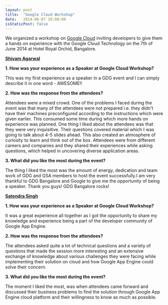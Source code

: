 ```yaml
---
layout: post
title:  "Google Cloud Workshop"
date:   2014-06-07 10:00:00
isStaticPost: false
---
```


We organized a workshop on [Google Cloud](https://cloud.google.com/) inviting developers to give them a hands on experience with the Google Cloud Technology on the 7th of June 2014 at Hotel Royal Orchid, Bangalore.


**[Shivam Agarwal](https://plus.google.com/u/0/+ShivamAgarwal404)**

**1. How was your experience as a Speaker at Google Cloud Workshop?**

This was my first experience as a speaker in a GDG event and I can simply describe it in one word - AWESOME!!

**2. How was the response from the attendees?**

Attendees were a mixed crowd. One of the problems I faced during the event was that many of the attendees were not prepared i.e. they didn't have their machines preconfigured according to the instructions which were given earlier. This consumed some time during which more hands on experience was planned. One thing I liked about the attendees was that they were very inquisitive. Their questions covered material which I was going to talk about 4-5 slides ahead. This also created an atmosphere of curiosity to learn and think out of the box. Attendees were from different careers and companies and they shared their experiences while asking questions, which helped in uncovering diverse application areas.

**3. What did you like the most during the event?**

The thing I liked the most was the amount of energy, dedication and team work of GDG and GSA members to host the event successfully.I am very thankful to GDG Bangalore and Google to give me the opportunity of being a speaker. Thank you guys! GDG Bangalore rocks!



**[Satendra Singh](https://plus.google.com/u/0/103302681672889679709)**

**1. How was your experience as a Speaker at Google Cloud Workshop?**

It was a great experience all together as I got the opportunity to share my knowledge and experience being a part of the developer community of Google App Engine.

**2. How was the response from the attendees?**

The attendees asked quite a lot of technical questions and a variety of questions that made the session more interesting and an extensive exchange of knowledge about various challenges they were facing while implementing their solution on cloud and how Google App Engine could solve their concern.

**3. What did you like the most during the event?**

The moment I liked the most, was when attendees came forward and discussed their business problems to find the solution through Google App Engine cloud platform and their willingness to know as much as possible.

